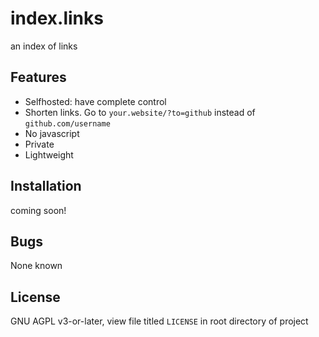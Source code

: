# index.links

an index of links

## Features
- Selfhosted: have complete control
- Shorten links. Go to `your.website/?to=github` instead of `github.com/username`
- No javascript
- Private
- Lightweight

## Installation
coming soon!

## Bugs
None known

## License
GNU AGPL v3-or-later, view file titled `LICENSE` in root directory of project
